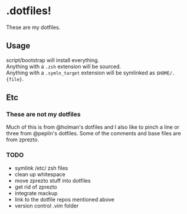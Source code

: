 # .dotfiles!

These are my dotfiles.

## Usage

script/bootstrap will install everything.  
Anything with a `.zsh` extension will be sourced.  
Anything with a `.symln_target` extension will be 
symlinked as `$HOME/.{file}`.

## Etc

### These are not my dotfiles
Much of this is from @holman's dotfiles and I also like to pinch a line or three from @peplin's dotfiles.  Some of the comments and base files are from zprezto.

### TODO
* symlink /etc/ zsh files
* clean up whitespace
* move zprezto stuff into dotfiles
* get rid of zprezto
* integrate mackup
* link to the dotfile repos mentioned above
* version control .vim folder
